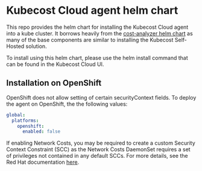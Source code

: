 # Kubecost Cloud agent helm chart

This repo provides the helm chart for installing the Kubecost Cloud agent into a kube cluster.
It borrows heavily from the [cost-analyzer helm chart](https://github.com/kubecost/cost-analyzer-helm-chart)
as many of the base components are similar to installing the Kubecost Self-Hosted solution.

To install using this helm chart, please use the helm install command that can be found in
the Kubecost Cloud UI.

## Installation on OpenShift

OpenShift does not allow setting of certain securityContext fields. To deploy the agent on OpenShift, the the following values:

```yaml
global:
  platforms:
    openshift:
      enabled: false
```

If enabling Network Costs, you may be required to create a custom Security Context Constraint (SCC) as the Network Costs DaemonSet requires a set of privileges not contained in any default SCCs. For more details, see the Red Hat documentation [here](https://docs.openshift.com/container-platform/4.13/authentication/managing-security-context-constraints.html).
